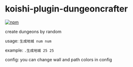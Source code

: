 # koishi-plugin-dungeoncrafter

[![npm](https://img.shields.io/npm/v/koishi-plugin-dungeoncrafter?style=flat-square)](https://www.npmjs.com/package/koishi-plugin-dungeoncrafter)

create dungeons by random  

usage: `生成地城 num num`  

example: `.生成地城 25 25 ` 

config: you can change wall and path colors in config